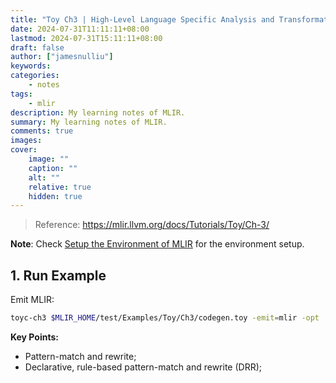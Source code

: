 ```yaml
---
title: "Toy Ch3 | High-Level Language Specific Analysis and Transformation"
date: 2024-07-31T11:11:11+08:00
lastmod: 2024-07-31T15:11:11+08:00
draft: false
author: ["jamesnulliu"]
keywords: 
categories:
    - notes
tags:
    - mlir
description: My learning notes of MLIR.
summary: My learning notes of MLIR.
comments: true
images: 
cover:
    image: ""
    caption: ""
    alt: ""
    relative: true
    hidden: true
---
```


> Reference: https://mlir.llvm.org/docs/Tutorials/Toy/Ch-3/  

**Note**: Check [Setup the Environment of MLIR](../setup-the-environment-of-mlir/) for the environment setup.

## 1. Run Example

Emit MLIR:

```bash
toyc-ch3 $MLIR_HOME/test/Examples/Toy/Ch3/codegen.toy -emit=mlir -opt
```

**Key Points:**
- Pattern-match and rewrite;
- Declarative, rule-based pattern-match and rewrite (DRR);